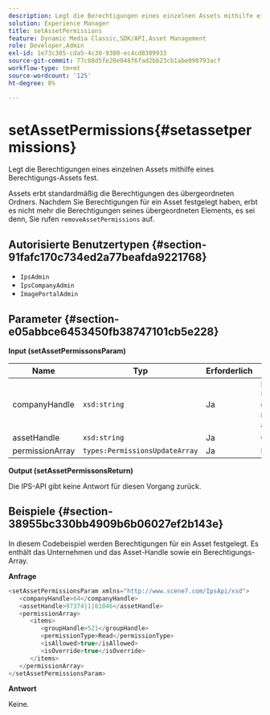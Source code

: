 ```yaml
---
description: Legt die Berechtigungen eines einzelnen Assets mithilfe eines Berechtigungs-Assets fest.
solution: Experience Manager
title: setAssetPermissions
feature: Dynamic Media Classic,SDK/API,Asset Management
role: Developer,Admin
exl-id: 1e73c305-cda5-4c30-9380-ec4cd8309933
source-git-commit: 77c88d5fe20e048f6fad2bb23cb1abe090793acf
workflow-type: tm+mt
source-wordcount: '125'
ht-degree: 8%

---
```


# setAssetPermissions{#setassetpermissions}

Legt die Berechtigungen eines einzelnen Assets mithilfe eines Berechtigungs-Assets fest.

Assets erbt standardmäßig die Berechtigungen des übergeordneten Ordners. Nachdem Sie Berechtigungen für ein Asset festgelegt haben, erbt es nicht mehr die Berechtigungen seines übergeordneten Elements, es sei denn, Sie rufen `removeAssetPermissions` auf.

## Autorisierte Benutzertypen {#section-91fafc170c734ed2a77beafda9221768}

* `IpsAdmin`
* `IpsCompanyAdmin`
* `ImagePortalAdmin`

## Parameter {#section-e05abbce6453450fb38747101cb5e228}

**Input (setAssetPermissonsParam)**

| Name | Typ | Erforderlich | Beschreibung |
|---|---|---|---|
| companyHandle | `xsd:string` | Ja | Der Handle für das Unternehmen, das den Ordner enthält, mit dem Sie arbeiten möchten. |
| assetHandle | `xsd:string` | Ja | Ordner-Handle. |
| permissionArray | `types:PermissionsUpdateArray` | Ja | Berechtigungsarray. |

**Output (setAssetPermissonsReturn)**

Die IPS-API gibt keine Antwort für diesen Vorgang zurück.

## Beispiele {#section-38955bc330bb4909b6b06027ef2b143e}

In diesem Codebeispiel werden Berechtigungen für ein Asset festgelegt. Es enthält das Unternehmen und das Asset-Handle sowie ein Berechtigungs-Array.

**Anfrage**

```java
<setAssetPermissionsParam xmlns="http://www.scene7.com/IpsApi/xsd">
   <companyHandle>64</companyHandle>
   <assetHandle>97374|1|61046</assetHandle>
   <permissionArray>
      <items>
         <groupHandle>521</groupHandle>
         <permissionType>Read</permissionType>
         <isAllowed>true</isAllowed>
         <isOverride>true</isOverride>
      </items>
   </permissionArray>
</setAssetPermissionsParam>
```

**Antwort**

Keine.
